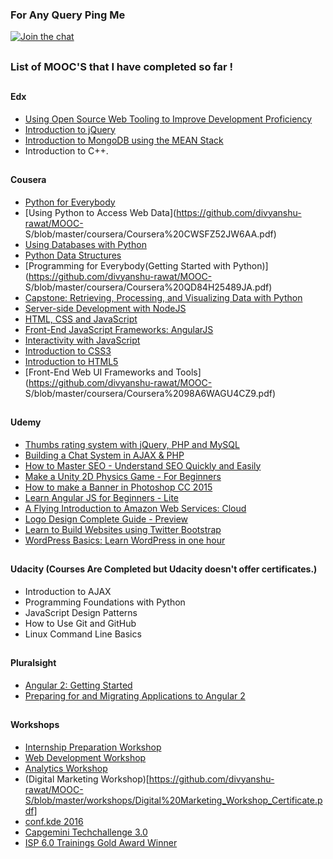 
### For Any Query Ping Me

[![Join the chat](https://img.shields.io/badge/gitter-join%20chat%20%E2%86%92-brightgreen.svg)](https://gitter.im/divyanshu001)

##

### List of MOOC'S that I have completed so far !

## 

#### Edx

* [Using Open Source Web Tooling to Improve Development Proficiency](https://github.com/divyanshu-rawat/MOOC-S/blob/master/edx/Microsoft%20DEV222x%20Certificate%20_%20edX.pdf)
* [Introduction to jQuery](https://github.com/divyanshu-rawat/MOOC-S/blob/master/edx/Microsoft%20DEV208x%20Certificate%20_%20edX.pdf)
* [Introduction to MongoDB using the MEAN Stack](https://github.com/divyanshu-rawat/MOOC-S/blob/master/edx/MongoDBx%20M101x%20Certificate%20_%20edX.pdf)
* Introduction to C++.

##

#### Cousera

* [Python for Everybody](https://github.com/divyanshu-rawat/MOOC-S/blob/master/coursera/Coursera%20JUMK6227QQXZ.pdf)
* [Using Python to Access Web Data](https://github.com/divyanshu-rawat/MOOC-  
   S/blob/master/coursera/Coursera%20CWSFZ52JW6AA.pdf)
* [Using Databases with Python](https://github.com/divyanshu-rawat/MOOC-S/blob/master/coursera/Coursera%2054K6Y28824XY.pdf)
* [Python Data Structures](https://github.com/divyanshu-rawat/MOOC-S/blob/master/coursera/Coursera%208ESJXU3DPDEA.pdf)
* [Programming for Everybody(Getting Started with Python)](https://github.com/divyanshu-rawat/MOOC-
   S/blob/master/coursera/Coursera%20QD84H25489JA.pdf)
* [Capstone: Retrieving, Processing, and Visualizing Data with Python](https://github.com/divyanshu-rawat/MOOC-S/blob/master/coursera/Coursera%203227PJY6XPX5.pdf)
* [Server-side Development with NodeJS](https://github.com/divyanshu-rawat/MOOC-S/blob/master/coursera/Coursera%204GKDNMHAQDRN.pdf)
* [HTML, CSS and JavaScript](https://github.com/divyanshu-rawat/MOOC-S/blob/master/coursera/Coursera%204CXNE4KADNKC.pdf)
* [Front-End JavaScript Frameworks: AngularJS](https://github.com/divyanshu-rawat/MOOC-S/blob/master/coursera/Coursera%20XESW4AB7HWGA.pdf)
* [Interactivity with JavaScript](https://github.com/divyanshu-rawat/MOOC-S/blob/master/coursera/Coursera%20ZULQM3N52L34.pdf)
* [Introduction to CSS3](https://github.com/divyanshu-rawat/MOOC-S/blob/master/coursera/Coursera%20UPTQNHYE9QLW.pdf)
* [Introduction to HTML5](https://github.com/divyanshu-rawat/MOOC-S/blob/master/coursera/Coursera%20TUQYXEL5EBGG.pdf)
* [Front-End Web UI Frameworks and Tools](https://github.com/divyanshu-rawat/MOOC-
  S/blob/master/coursera/Coursera%2098A6WAGU4CZ9.pdf)

##

#### Udemy

* [Thumbs rating system with jQuery, PHP and MySQL](https://github.com/divyanshu-rawat/MOOC-S/blob/master/udemy/UC-82D0A9PO.pdf)
* [Building a Chat System in AJAX & PHP](https://github.com/divyanshu-rawat/MOOC-S/blob/master/udemy/UC-QS2CUPNU.pdf)
* [How to Master SEO - Understand SEO Quickly and Easily](https://github.com/divyanshu-rawat/MOOC-S/blob/master/udemy/UC-RQEMDWCA.pdf)
* [Make a Unity 2D Physics Game - For Beginners](https://github.com/divyanshu-rawat/MOOC-S/blob/master/udemy/UC-XYLPQINP.pdf)
* [How to make a Banner in Photoshop CC 2015](https://github.com/divyanshu-rawat/MOOC-S/blob/master/udemy/UC-SJS8XBEI.pdf)
* [Learn Angular JS for Beginners - Lite](https://github.com/divyanshu-rawat/MOOC-S/blob/master/udemy/UC-4RBGCQXW.pdf)
* [A Flying Introduction to Amazon Web Services: Cloud](https://github.com/divyanshu-rawat/MOOC-S/blob/master/udemy/UC-CS3FE119.pdf)
* [Logo Design Complete Guide - Preview](https://github.com/divyanshu-rawat/MOOC-S/blob/master/udemy/UC-0CZG19VY.pdf)
* [Learn to Build Websites using Twitter Bootstrap](https://github.com/divyanshu-rawat/MOOC-S/blob/master/udemy/UC-159X4XWD.pdf)
* [WordPress Basics: Learn WordPress in one hour](https://github.com/divyanshu-rawat/MOOC-S/blob/master/udemy/UC-36M97TP7.pdf)

##

#### Udacity (Courses Are Completed but Udacity doesn't offer certificates.)

* Introduction to AJAX
* Programming Foundations with Python
* JavaScript Design Patterns
* How to Use Git and GitHub
* Linux Command Line Basics

##

#### Pluralsight

* [Angular 2: Getting Started](https://github.com/divyanshu-rawat/MOOC-S/blob/master/Pluralsight/certificate.pdf)
* [Preparing for and Migrating Applications to Angular 2](https://github.com/divyanshu-rawat/MOOC-S/blob/master/Pluralsight/Pluralsight.pdf)

##


#### Workshops

* [Internship Preparation Workshop](https://github.com/divyanshu-rawat/MOOC-S/blob/master/workshops/Internship%20Preparation_Workshop_Certificate.pdf)
* [Web Development Workshop](https://github.com/divyanshu-rawat/MOOC-S/blob/master/workshops/Web%20Development_Workshop_Certificate.pdf)
* [Analytics Workshop](https://github.com/divyanshu-rawat/MOOC-S/blob/master/workshops/Analytics_Workshop_Certificate.pdf)
* (Digital Marketing Workshop)[https://github.com/divyanshu-rawat/MOOC-S/blob/master/workshops/Digital%20Marketing_Workshop_Certificate.pdf]
* [conf.kde 2016](https://github.com/divyanshu-rawat/MOOC-S/blob/master/workshops/conf%20kde.jpg)
* [Capgemini Techchallenge 3.0](https://github.com/divyanshu-rawat/MOOC-S/blob/master/workshops/Capgemini%20Techchallenge%20_%20Print%20Certificate.pdf)
* [ISP 6.0 Trainings Gold Award Winner](https://github.com/divyanshu-rawat/MOOC-S/blob/master/workshops/Divyanshu.pdf)


